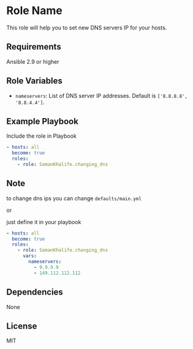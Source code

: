 Role Name
=========

This role will help you to set new DNS servers IP for your hosts.

Requirements
------------

 Ansible 2.9 or higher

Role Variables
--------------

- `nameservers`: List of DNS server IP addresses. Default is `['8.8.8.8', '8.8.4.4']`.

Example Playbook
----------------

Include the role in Playbook

```yml
- hosts: all
  become: true
  roles:
    - role: SamanKhalife.changing_dns

```
Note
-----
to change dns ips you can  change `defaults/main.yml`

or

just define it in your playbook

```yml
- hosts: all
  become: true
  roles:
    - role: SamanKhalife.changing_dns
      vars:
        nameservers:
          - 9.9.9.9
          - 149.112.112.112

```
Dependencies
------------

None

License
-------

MIT
